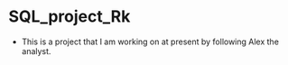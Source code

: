 # SQL_project_Rk
- This is a project that I am working on at present by following Alex the analyst.
